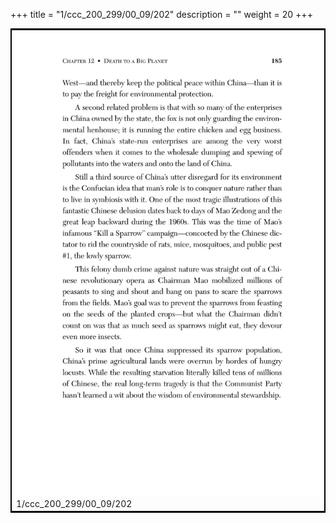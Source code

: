 +++
title = "1/ccc_200_299/00_09/202"
description = ""
weight = 20
+++

<table style="border:2px solid black;max-width:800px;max-height:800px;" 
><tr><td><img class="center-fit-jpg"
src="/jpg_/out_jpg_dbc_202.jpg"  >1/ccc_200_299/00_09/202</img></td></tr></table>